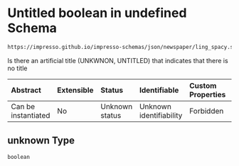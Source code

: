 # Untitled boolean in undefined Schema

```txt
https://impresso.github.io/impresso-schemas/json/newspaper/ling_spacy.schema.json#/properties/title_status/properties/unknown
```

Is there an artificial title (UNKWNON, UNTITLED) that indicates that there is no title

| Abstract            | Extensible | Status         | Identifiable            | Custom Properties | Additional Properties | Access Restrictions | Defined In                                                                         |
| :------------------ | :--------- | :------------- | :---------------------- | :---------------- | :-------------------- | :------------------ | :--------------------------------------------------------------------------------- |
| Can be instantiated | No         | Unknown status | Unknown identifiability | Forbidden         | Allowed               | none                | [lingproc.v2.schema.json\*](../out/lingproc.v2.schema.json "open original schema") |

## unknown Type

`boolean`
